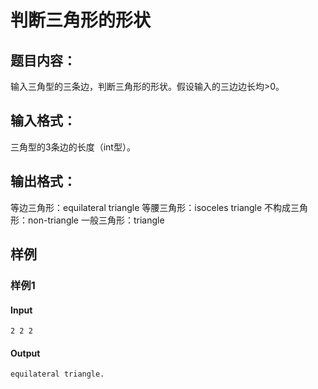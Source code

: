 # 判断三角形的形状

## 题目内容：

输入三角型的三条边，判断三角形的形状。假设输入的三边边长均>0。

## 输入格式：

三角型的3条边的长度（int型）。

## 输出格式：

等边三角形：equilateral triangle
等腰三角形：isoceles triangle
不构成三角形：non-triangle
一般三角形：triangle

## 样例

### 样例1

#### Input

```
2 2 2
```

#### Output

```
equilateral triangle.
```
